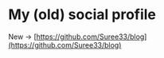 # My (old) social profile

New → [https://github.com/Suree33/blog](https://github.com/Suree33/blog)
